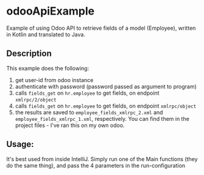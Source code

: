 # odooApiExample
Example of using Odoo API to retrieve fields of a model (Employee), written in Kotlin and translated to Java.

## Description
This example does the following:
1. get user-id from odoo instance
2. authenticate with password (password passed as argument to program)
3. calls `fields_get` on `hr.employee` to get fields, on endpoint `xmlrpc/2/object`
4. calls `fields_get` on `hr.employee` to get fields, on endpoint `xmlrpc/object`
5. the results are saved to `employee_fields_xmlrpc_2.xml` and `employee_fields_xmlrpc_1.xml`, respectively. You can find them in the project files - I've ran this on my own odoo.

## Usage:
It's best used from inside IntelliJ.
Simply run one of the Main functions (they do the same thing), and pass the 4 parameters in the run-configuration
